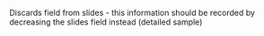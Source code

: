 Discards field from slides - this information should be recorded by decreasing the slides field
instead (detailed sample)
